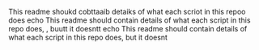 This readme shoukd cobttaaib detaiks of what each scriot in this repoo does echo This readme should contain details of what each script in this repo does, , buutt it doesntt echo This readme should contain details of what each script in this repo does, but it doesnt 
